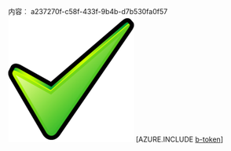 内容︰ a237270f-c58f-433f-9b4b-d7b530fa0f57![图像](0823414f-800a-4962-b109-ce9b5c898f2f.png)
[AZURE.INCLUDE [b-token](48e07f93-75a9-4be7-a2c2-11bfb3e3e88b.md)]
